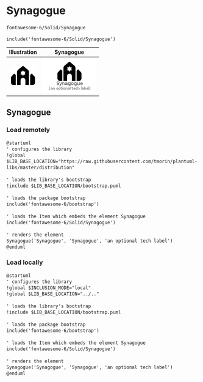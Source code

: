 # Synagogue


```text
fontawesome-6/Solid/Synagogue
```

```text
include('fontawesome-6/Solid/Synagogue')
```



| Illustration | Synagogue |
| :---: | :---: |
| ![illustration for Illustration](../../fontawesome-6/Solid/Synagogue.png) | ![illustration for Synagogue](../../fontawesome-6/Solid/Synagogue.Local.png) |




## Synagogue

### Load remotely
```plantuml
@startuml
' configures the library
!global $LIB_BASE_LOCATION="https://raw.githubusercontent.com/tmorin/plantuml-libs/master/distribution"

' loads the library's bootstrap
!include $LIB_BASE_LOCATION/bootstrap.puml

' loads the package bootstrap
include('fontawesome-6/bootstrap')

' loads the Item which embeds the element Synagogue
include('fontawesome-6/Solid/Synagogue')

' renders the element
Synagogue('Synagogue', 'Synagogue', 'an optional tech label')
@enduml
```

### Load locally
```plantuml
@startuml
' configures the library
!global $INCLUSION_MODE="local"
!global $LIB_BASE_LOCATION="../.."

' loads the library's bootstrap
!include $LIB_BASE_LOCATION/bootstrap.puml

' loads the package bootstrap
include('fontawesome-6/bootstrap')

' loads the Item which embeds the element Synagogue
include('fontawesome-6/Solid/Synagogue')

' renders the element
Synagogue('Synagogue', 'Synagogue', 'an optional tech label')
@enduml
```

